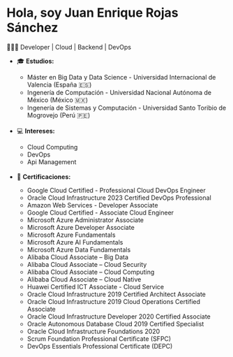 <h1>Hola, soy Juan Enrique Rojas Sánchez</h1>
<p>👨🏽‍💻 Developer | Cloud | Backend | DevOps </p>
<ul>
  <li>🎓 <b>Estudios:</b></li>
      <ul>
        <li>Máster en Big Data y Data Science - Universidad Internacional de Valencia (España 🇪🇸)</li>
        <li>Ingenería de Computación - Universidad Nacional Autónoma de México (México 🇲🇽)</li>
        <li>Ingenería de Sistemas y Computación - Universidad Santo Toribio de Mogrovejo (Perú 🇵🇪)</li>
      </ul>
  <br><li>💻 <b>Intereses:</b></li>
      <ul>
        <li>Cloud Computing</li>
        <li>DevOps</li>
        <li>Api Management</li>
      </ul>
  <br><li>📝 <b>Certificaciones:</b></li>
      <ul>
        <li>Google Cloud Certified - Professional Cloud DevOps Engineer</li>
        <li>Oracle Cloud Infrastructure 2023 Certified DevOps Professional</li>
        <li>Amazon Web Services - Developer Associate</li>
        <li>Google Cloud Certified - Associate Cloud Engineer</li>
        <li>Microsoft Azure Administrator Associate</li>
        <li>Microsoft Azure Developer Associate</li>
        <li>Microsoft Azure Fundamentals</li>        
        <li>Microsoft Azure AI Fundamentals</li>
        <li>Microsoft Azure Data Fundamentals</li>
        <li>Alibaba Cloud Associate – Big Data</li>
        <li>Alibaba Cloud Associate – Cloud Security</li>
        <li>Alibaba Cloud Associate – Cloud Computing</li>
        <li>Alibaba Cloud Associate – Cloud Native</li>
        <li>Huawei Certified ICT Associate - Cloud Service</li>
        <li>Oracle Cloud Infrastructure 2019 Certified Architect Associate</li>
        <li>Oracle Cloud Infrastructure 2019 Cloud Operations Certified Associate</li>
        <li>Oracle Cloud Infrastructure Developer 2020 Certified Associate</li>
        <li>Oracle Autonomous Database Cloud 2019 Certified Specialist</li>
        <li>Oracle Cloud Infrastructure Foundations 2020</li>
        <li>Scrum Foundation Professional Certificate (SFPC)</li>
        <li>DevOps Essentials Professional Certificate (DEPC)</li>
      </ul>

<!--
**enrique21/enrique21** is a ✨ _special_ ✨ repository because its `README.md` (this file) appears on your GitHub profile.

Here are some ideas to get you started:

- 🔭 I’m currently working on ...
- 🌱 I’m currently learning ...
- 👯 I’m looking to collaborate on ...
- 🤔 I’m looking for help with ...
- 💬 Ask me about ...
- 📫 How to reach me: ...
- 😄 Pronouns: ...
- ⚡ Fun fact: ...
-->
